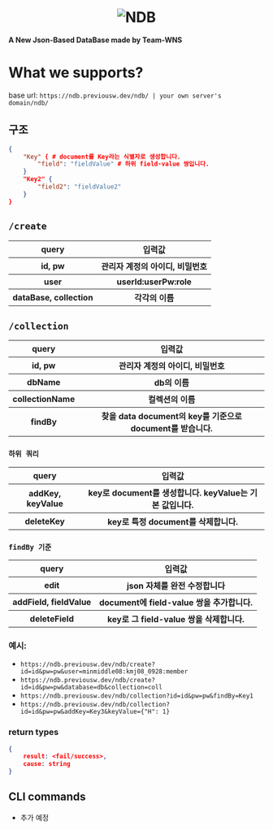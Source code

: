 <h1 align="center"><img src="" alt= NDB></h1>
<strong align="center">A New Json-Based DataBase made by Team-WNS</strong>


# What we supports?
base url: ```https://ndb.previousw.dev/ndb/ | your own server's domain/ndb/ ```

## 구조
```json
{
    "Key" { # document를 Key라는 식별자로 생성합니다.
        "field": "fieldValue" # 하위 field-value 쌍입니다.
    }
    "Key2" {
        "field2": "fieldValue2"
    }
}
```

## `/create`

<table>
  <tr>
    <th>query</th>
    <th>입력값</th>
  </tr>
  <tr>
    <th>id, pw</th>
    <th>관리자 계정의 아이디, 비밀번호</th>
  </tr>
  <tr>
    <th>user</th>
    <th>userId:userPw:role</th>
  </tr>
  <tr>
    <th>dataBase, collection</th>
    <th>각각의 이름</th>
  </tr>
</table>

## `/collection`
<table>
  <tr>
    <th>query</th>
    <th>입력값</th>
  </tr>
  <tr>
    <th>id, pw</th>
    <th>관리자 계정의 아이디, 비밀번호</th>
  </tr>
  <tr>
    <th>dbName</th>
    <th>db의 이름</th>
  </tr>
  <tr>
    <th>collectionName</th>
    <th>컬렉션의 이름</th>
  </tr>
  <tr>
    <th>findBy</th> 
    <th>찾을 data document의 key를 기준으로 document를 받습니다.</th>
  </tr>
</table>

### `하위 쿼리`
<table>
  <tr>
    <th>query</th>
    <th>입력값</th>
  </tr>
  <tr>
    <th>addKey, keyValue</th>
    <th>key로 document를 생성합니다. keyValue는 기본 값입니다.</th>
  </tr>
  <tr>
    <th>deleteKey</th>
    <th>key로 특정 document를 삭제합니다.</th>
  </tr>
</table>

### `findBy 기준`
<table>
  <tr>
    <th>query</th>
    <th>입력값</th>
  </tr>
  <tr>
    <th>edit</th>
    <th>json 자체를 완전 수정합니다</th>
  </tr>
  <tr>
    <th>addField, fieldValue</th>
    <th>document에 field-value 쌍을 추가합니다.</th>
  </tr>
  <tr>
    <th>deleteField</th>
    <th>key로 그 field-value 쌍을 삭제합니다.</th>
  </tr>
</table>

### 예시: 
- ``` https://ndb.previousw.dev/ndb/create?id=id&pw=pw&user=minmiddle08:kmj08_0928:member ``` 
- ``` https://ndb.previousw.dev/ndb/create?id=id&pw=pw&database=db&collection=coll ```
- `https://ndb.previousw.dev/ndb/collection?id=id&pw=pw&findBy=Key1`
- `https://ndb.previousw.dev/ndb/collection?id=id&pw=pw&addKey=Key3&keyValue={"H": 1}`

### return types
```json
{
    result: <fail/success>,
    cause: string
}
```

## CLI commands
- 추가 예정
